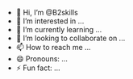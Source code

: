 - 👋 Hi, I’m @B2skills
- 👀 I’m interested in ...
- 🌱 I’m currently learning ...
- 💞️ I’m looking to collaborate on ...
- 📫 How to reach me ...
- 😄 Pronouns: ...
- ⚡ Fun fact: ...

<!---
B2skills/B2skills is a ✨ special ✨ repository because its `README.md` (this file) appears on your GitHub profile.
You can click the Preview link to take a look at your changes.
--->

